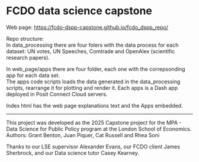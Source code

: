 # FCDO data science capstone 


Web page: https://fcdo-dspp-capstone.github.io/fcdo_dspp_repo/


Repo structure:  
In data_processing there are four folers with the data process for each dataset: UN votes, UN Speeches, 
Comtrade and OpenAlex (scientific research papers).  

In web_page/apps there are four folder, each one with the correpsonding app for each data set.  
The apps code scripts loads the data generated in the data_processing scripts, rearrange it for plotting and render it.
Each apps is a Dash app deployed in Posit Connect Cloud servers.

Index html has the web page explanations text and the Apps embedded.
  
----------------------------
This project was developed as the 2025 Capstone project for the MPA - Data Science for Public Policy program at the London School of Economics.  
Authors: Grant Benton, Juan Piquer, Cat Russell and Rhea Soni
  
Thanks to our LSE supervisor Alexander Evans, our FCDO client James Sherbrock, and our Data science tutor Casey Kearney. 